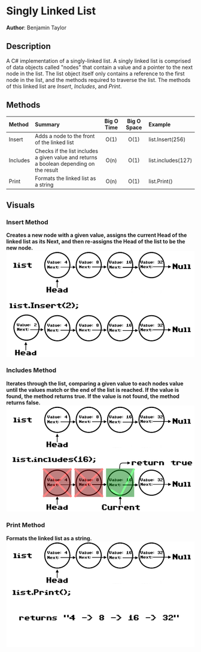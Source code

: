 # Singly Linked List
**Author**: Benjamin Taylor

## Description
A C# implementation of a singly-linked list. A singly linked list is comprised of data objects called "nodes" that contain a value and a pointer to the next node in the list. The list object itself only contains a reference to the first node in the list, and the methods required to traverse the list. The methods of this linked list are *Insert*, *Includes*, and *Print*.

## Methods
| Method | Summary | Big O Time | Big O Space | Example |
| :----- | :------ | :--------: | :---------: | :------ |
| Insert | Adds a node to the front of the linked list | O(1) | O(1) | list.Insert(256) |
| Includes | Checks if the list includes a given value and returns a boolean depending on the result | O(n) | O(1) | list.includes(127) |
| Print | Formats the linked list as a string | O(n) | O(1) | list.Print() |

## Visuals

### Insert Method
**Creates a new node with a given value, assigns the current Head of the linked list as its Next, and then re-assigns the Head of the list to be the new node.**
![Insert](../../assets/linkedlistinsert.webp)

### Includes Method
**Iterates through the list, comparing a given value to each nodes value until the values match or the end of the list is reached. If the value is found, the method returns true. If the value is not found, the method returns false.**
![Includes](../../assets/linkedlistincludes.webp)

### Print Method
**Formats the linked list as a string.**
![Print](../../assets/linkedlistprint.webp)
